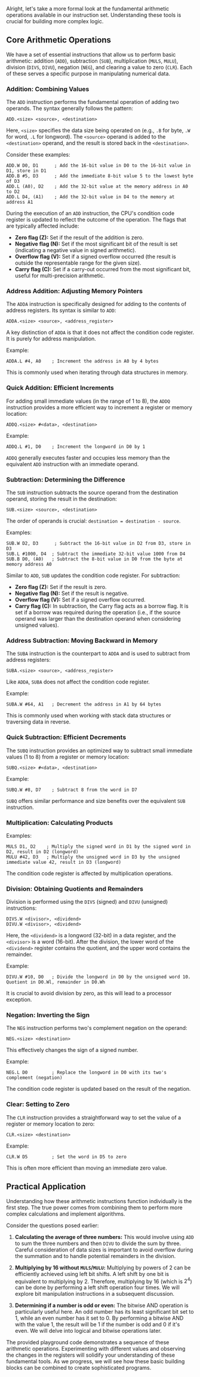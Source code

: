 Alright, let's take a more formal look at the fundamental arithmetic operations available in our instruction set. Understanding these tools is crucial for building more complex logic.

## Core Arithmetic Operations

We have a set of essential instructions that allow us to perform basic arithmetic: addition (`ADD`), subtraction (`SUB`), multiplication (`MULS`, `MULU`), division (`DIVS`, `DIVU`), negation (`NEG`), and clearing a value to zero (`CLR`). Each of these serves a specific purpose in manipulating numerical data.

### Addition: Combining Values

The `ADD` instruction performs the fundamental operation of adding two operands. The syntax generally follows the pattern:

```m68k
ADD.<size> <source>, <destination>
```

Here, `<size>` specifies the data size being operated on (e.g., `.B` for byte, `.W` for word, `.L` for longword). The `<source>` operand is added to the `<destination>` operand, and the result is stored back in the `<destination>`.

Consider these examples:

```m68k|playground
ADD.W D0, D1      ; Add the 16-bit value in D0 to the 16-bit value in D1, store in D1
ADD.B #5, D3      ; Add the immediate 8-bit value 5 to the lowest byte of D3
ADD.L (A0), D2    ; Add the 32-bit value at the memory address in A0 to D2
ADD.L D4, (A1)    ; Add the 32-bit value in D4 to the memory at address A1
```

During the execution of an `ADD` instruction, the CPU's condition code register is updated to reflect the outcome of the operation. The flags that are typically affected include:

- **Zero flag (Z):** Set if the result of the addition is zero.
- **Negative flag (N):** Set if the most significant bit of the result is set (indicating a negative value in signed arithmetic).
- **Overflow flag (V):** Set if a signed overflow occurred (the result is outside the representable range for the given size).
- **Carry flag (C):** Set if a carry-out occurred from the most significant bit, useful for multi-precision arithmetic.

### Address Addition: Adjusting Memory Pointers

The `ADDA` instruction is specifically designed for adding to the contents of address registers. Its syntax is similar to `ADD`:

```m68k
ADDA.<size> <source>, <address_register>
```

A key distinction of `ADDA` is that it does not affect the condition code register. It is purely for address manipulation.

Example:

```m68k
ADDA.L #4, A0    ; Increment the address in A0 by 4 bytes
```

This is commonly used when iterating through data structures in memory.

### Quick Addition: Efficient Increments

For adding small immediate values (in the range of 1 to 8), the `ADDQ` instruction provides a more efficient way to increment a register or memory location:

```m68k
ADDQ.<size> #<data>, <destination>
```

Example:

```m68k
ADDQ.L #1, D0    ; Increment the longword in D0 by 1
```

`ADDQ` generally executes faster and occupies less memory than the equivalent `ADD` instruction with an immediate operand.

### Subtraction: Determining the Difference

The `SUB` instruction subtracts the source operand from the destination operand, storing the result in the destination:

```m68k
SUB.<size> <source>, <destination>
```

The order of operands is crucial: `destination = destination - source`.

Examples:

```m68k|playground
SUB.W D2, D3      ; Subtract the 16-bit value in D2 from D3, store in D3
SUB.L #1000, D4  ; Subtract the immediate 32-bit value 1000 from D4
SUB.B D0, (A0)   ; Subtract the 8-bit value in D0 from the byte at memory address A0
```

Similar to `ADD`, `SUB` updates the condition code register. For subtraction:

- **Zero flag (Z):** Set if the result is zero.
- **Negative flag (N):** Set if the result is negative.
- **Overflow flag (V):** Set if a signed overflow occurred.
- **Carry flag (C):** In subtraction, the Carry flag acts as a borrow flag. It is set if a borrow was required during the operation (i.e., if the source operand was larger than the destination operand when considering unsigned values).

### Address Subtraction: Moving Backward in Memory

The `SUBA` instruction is the counterpart to `ADDA` and is used to subtract from address registers:

```m68k
SUBA.<size> <source>, <address_register>
```

Like `ADDA`, `SUBA` does not affect the condition code register.

Example:

```m68k
SUBA.W #64, A1   ; Decrement the address in A1 by 64 bytes
```

This is commonly used when working with stack data structures or traversing data in reverse.

### Quick Subtraction: Efficient Decrements

The `SUBQ` instruction provides an optimized way to subtract small immediate values (1 to 8) from a register or memory location:

```m68k
SUBQ.<size> #<data>, <destination>
```

Example:

```m68k
SUBQ.W #8, D7    ; Subtract 8 from the word in D7
```

`SUBQ` offers similar performance and size benefits over the equivalent `SUB` instruction.

### Multiplication: Calculating Products

Examples:

```m68k|playground
MULS D1, D2    ; Multiply the signed word in D1 by the signed word in D2, result in D2 (longword)
MULU #42, D3   ; Multiply the unsigned word in D3 by the unsigned immediate value 42, result in D3 (longword)
```

The condition code register is affected by multiplication operations.

### Division: Obtaining Quotients and Remainders

Division is performed using the `DIVS` (signed) and `DIVU` (unsigned) instructions:

```m68k
DIVS.W <divisor>, <dividend>
DIVU.W <divisor>, <dividend>
```

Here, the `<dividend>` is a longword (32-bit) in a data register, and the `<divisor>` is a word (16-bit). After the division, the lower word of the `<dividend>` register contains the quotient, and the upper word contains the remainder.

Example:

```m68k
DIVU.W #10, D0   ; Divide the longword in D0 by the unsigned word 10. Quotient in D0.Wl, remainder in D0.Wh
```

It is crucial to avoid division by zero, as this will lead to a processor exception.

### Negation: Inverting the Sign

The `NEG` instruction performs two's complement negation on the operand:

```m68k
NEG.<size> <destination>
```

This effectively changes the sign of a signed number.

Example:

```m68k
NEG.L D0         ; Replace the longword in D0 with its two's complement (negation)
```

The condition code register is updated based on the result of the negation.

### Clear: Setting to Zero

The `CLR` instruction provides a straightforward way to set the value of a register or memory location to zero:

```m68k
CLR.<size> <destination>
```

Example:

```m68k|playground
CLR.W D5         ; Set the word in D5 to zero
```

This is often more efficient than moving an immediate zero value.

## Practical Application

Understanding how these arithmetic instructions function individually is the first step. The true power comes from combining them to perform more complex calculations and implement algorithms.

Consider the questions posed earlier:

1.  **Calculating the average of three numbers:** This would involve using `ADD` to sum the three numbers and then `DIVU` to divide the sum by three. Careful consideration of data sizes is important to avoid overflow during the summation and to handle potential remainders in the division.

2.  **Multiplying by 16 without `MULS`/`MULU`:** Multiplying by powers of 2 can be efficiently achieved using left bit shifts. A left shift by one bit is equivalent to multiplying by 2. Therefore, multiplying by 16 (which is $2^4$) can be done by performing a left shift operation four times. We will explore bit manipulation instructions in a subsequent discussion.

3.  **Determining if a number is odd or even:** The bitwise AND operation is particularly useful here. An odd number has its least significant bit set to 1, while an even number has it set to 0. By performing a bitwise AND with the value 1, the result will be 1 if the number is odd and 0 if it's even. We will delve into logical and bitwise operations later.

The provided playground code demonstrates a sequence of these arithmetic operations. Experimenting with different values and observing the changes in the registers will solidify your understanding of these fundamental tools. As we progress, we will see how these basic building blocks can be combined to create sophisticated programs.